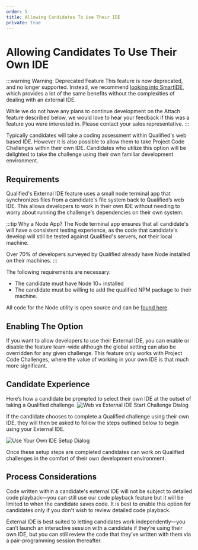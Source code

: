 ```yaml
---
order: 5
title: Allowing Candidates To Use Their IDE
private: true
---
```


# Allowing Candidates To Use Their Own IDE

:::warning Warning: Deprecated Feature
This feature is now deprecated, and no longer supported. Instead, we recommend [looking into SmartIDE](/for-teams/process/smart-ide), which provides a lot of the same benefits without the complexities of dealing with an external IDE.

While we do not have any plans to continue development on the Attach feature described below, we would love to hear your feedback if this was a feature you were interested in. Please contact your sales representative.
:::

Typically candidates will take a coding assessment within Qualified's web based IDE. However it is also possible to allow them to take Project Code Challenges within their own IDE. Candidates who utilize this option will be delighted to take the challenge using their own familiar development environment.

## Requirements
Qualified's External IDE feature uses a small node terminal app that synchronizes files from a candidate's file system back to Qualified’s web IDE. This allows developers to work in their own IDE without needing to worry about running the challenge's dependencies on their own system. 

:::tip Why a Node App?
The Node terminal app ensures that all candidate's will have a consistent testing experience, as the code that candidate's develop will still be tested against Qualified's servers, not their local machine.

Over 70% of developers surveyed by Qualified already have Node installed on their machines.
::: 

The following requirements are necessary:

- The candidate must have Node 10+ installed
- The candidate must be willing to add the qualified NPM package to their machine.

All code for the Node utility is open source and can be [found here](https://gitlab.com/qualified/attach).  

## Enabling The Option
If you want to allow developers to use their External IDE, you can enable or disable the feature team-wide although the global setting can also be overridden for any given challenge. This feature only works with Project Code Challenges, where the value of working in your own IDE is that much more significant.

## Candidate Experience
Here’s how a candidate be prompted to select their own IDE at the outset of taking a Qualified challenge.
![Web vs External IDE Start Challenge Dialog](https://images.ctfassets.net/4ol5sgskowtw/44hV45gu7YAjL6pP8E8ROX/6e545ec8ae25946b94bbb50470c96bad/Screen_Shot_2019-11-01_at_12.53.05_PM.png)

If the candidate chooses to complete a Qualified challenge using their own IDE, they will then be asked to follow the steps outlined below to begin using your External IDE.

![Use Your Own IDE Setup Dialog](https://images.ctfassets.net/4ol5sgskowtw/51G94XrgWOOilrFpPajppp/8506cecab316015947b187fd96847858/Screen_Shot_2019-11-01_at_12.53.33_PM.png)

Once these setup steps are completed candidates can work on Qualified challenges in the comfort of their own development environment.

## Process Considerations
Code written within a candidate's external IDE will not be subject to detailed code playback—you can still use our code playback feature but it will be limited to when the candidate saves code. It is best to enable this option for candidates only if you don't wish to review detailed code playback. 

External IDE is best suited to letting candidates work independently—you can’t launch an interactive session with a candidate if they’re using their own IDE, but you can still review the code that they’ve written with them via a pair-programming session thereafter.
